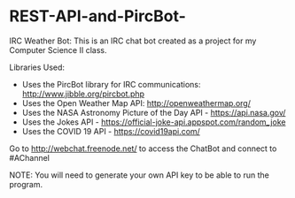 # REST-API-and-PircBot-
IRC Weather Bot: This is an IRC chat bot created as a project for my Computer Science II class.

Libraries Used:
- Uses the PircBot library for IRC communications: http://www.jibble.org/pircbot.php
- Uses the Open Weather Map API: http://openweathermap.org/
- Uses the NASA Astronomy Picture of the Day API - https://api.nasa.gov/
- Uses the Jokes API - https://official-joke-api.appspot.com/random_joke
- Uses the COVID 19 API - https://covid19api.com/

Go to http://webchat.freenode.net/ to access the ChatBot and connect to #AChannel

NOTE: You will need to generate your own API key to be able to run the program.
